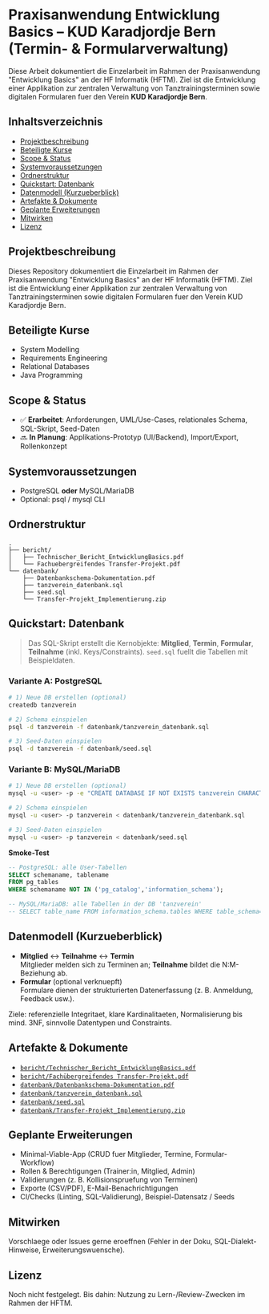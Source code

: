 # Praxisanwendung Entwicklung Basics – KUD Karadjordje Bern (Termin- & Formularverwaltung)

Diese Arbeit dokumentiert die Einzelarbeit im Rahmen der Praxisanwendung "Entwicklung Basics" an der HF Informatik (HFTM). Ziel ist die Entwicklung einer Applikation zur zentralen Verwaltung von Tanztrainingsterminen sowie digitalen Formularen fuer den Verein **KUD Karadjordje Bern**.

## Inhaltsverzeichnis
- [Projektbeschreibung](#projektbeschreibung)
- [Beteiligte Kurse](#beteiligte-kurse)
- [Scope & Status](#scope--status)
- [Systemvoraussetzungen](#systemvoraussetzungen)
- [Ordnerstruktur](#ordnerstruktur)
- [Quickstart: Datenbank](#quickstart-datenbank)
- [Datenmodell (Kurzueberblick)](#datenmodell-kurzueberblick)
- [Artefakte & Dokumente](#artefakte--dokumente)
- [Geplante Erweiterungen](#geplante-erweiterungen)
- [Mitwirken](#mitwirken)
- [Lizenz](#lizenz)

## Projektbeschreibung
Dieses Repository dokumentiert die Einzelarbeit im Rahmen der Praxisanwendung "Entwicklung Basics" an der HF Informatik (HFTM). Ziel ist die Entwicklung einer Applikation zur zentralen Verwaltung von Tanztrainingsterminen sowie digitalen Formularen fuer den Verein KUD Karadjordje Bern.

## Beteiligte Kurse
- System Modelling  
- Requirements Engineering  
- Relational Databases  
- Java Programming

## Scope & Status
- ✅ **Erarbeitet**: Anforderungen, UML/Use-Cases, relationales Schema, SQL-Skript, Seed-Daten  
- 🔜 **In Planung**: Applikations-Prototyp (UI/Backend), Import/Export, Rollenkonzept

## Systemvoraussetzungen
- PostgreSQL **oder** MySQL/MariaDB  
- Optional: psql / mysql CLI

## Ordnerstruktur
```
.
├── bericht/
│   ├── Technischer_Bericht_EntwicklungBasics.pdf
│   └── Fachuebergreifendes Transfer-Projekt.pdf
└── datenbank/
    ├── Datenbankschema-Dokumentation.pdf
    ├── tanzverein_datenbank.sql
    ├── seed.sql
    └── Transfer-Projekt_Implementierung.zip
```

## Quickstart: Datenbank
> Das SQL-Skript erstellt die Kernobjekte: **Mitglied**, **Termin**, **Formular**, **Teilnahme** (inkl. Keys/Constraints). `seed.sql` fuellt die Tabellen mit Beispieldaten.

### Variante A: PostgreSQL
```bash
# 1) Neue DB erstellen (optional)
createdb tanzverein

# 2) Schema einspielen
psql -d tanzverein -f datenbank/tanzverein_datenbank.sql

# 3) Seed-Daten einspielen
psql -d tanzverein -f datenbank/seed.sql
```

### Variante B: MySQL/MariaDB
```bash
# 1) Neue DB erstellen (optional)
mysql -u <user> -p -e "CREATE DATABASE IF NOT EXISTS tanzverein CHARACTER SET utf8mb4 COLLATE utf8mb4_unicode_ci;"

# 2) Schema einspielen
mysql -u <user> -p tanzverein < datenbank/tanzverein_datenbank.sql

# 3) Seed-Daten einspielen
mysql -u <user> -p tanzverein < datenbank/seed.sql
```

**Smoke-Test**
```sql
-- PostgreSQL: alle User-Tabellen
SELECT schemaname, tablename
FROM pg_tables
WHERE schemaname NOT IN ('pg_catalog','information_schema');

-- MySQL/MariaDB: alle Tabellen in der DB 'tanzverein'
-- SELECT table_name FROM information_schema.tables WHERE table_schema='tanzverein';
```

## Datenmodell (Kurzueberblick)
- **Mitglied** ↔ **Teilnahme** ↔ **Termin**  
  Mitglieder melden sich zu Terminen an; **Teilnahme** bildet die N:M-Beziehung ab.  
- **Formular** (optional verknuepft)  
  Formulare dienen der strukturierten Datenerfassung (z. B. Anmeldung, Feedback usw.).

Ziele: referenzielle Integritaet, klare Kardinalitaeten, Normalisierung bis mind. 3NF, sinnvolle Datentypen und Constraints.

## Artefakte & Dokumente
- [`bericht/Technischer_Bericht_EntwicklungBasics.pdf`](bericht/Technischer_Bericht_EntwicklungBasics.pdf)  
- [`bericht/Fachübergreifendes Transfer-Projekt.pdf`](bericht/Fach%C3%BCbergreifendes%20Transfer-Projekt.pdf)
- [`datenbank/Datenbankschema-Dokumentation.pdf`](datenbank/Datenbankschema-Dokumentation.pdf)  
- [`datenbank/tanzverein_datenbank.sql`](datenbank/tanzverein_datenbank.sql)  
- [`datenbank/seed.sql`](datenbank/seed.sql)  
- [`datenbank/Transfer-Projekt_Implementierung.zip`](datenbank/Transfer-Projekt_Implementierung.zip)

## Geplante Erweiterungen
- Minimal-Viable-App (CRUD fuer Mitglieder, Termine, Formular-Workflow)  
- Rollen & Berechtigungen (Trainer:in, Mitglied, Admin)  
- Validierungen (z. B. Kollisionspruefung von Terminen)  
- Exporte (CSV/PDF), E-Mail-Benachrichtigungen  
- CI/Checks (Linting, SQL-Validierung), Beispiel-Datensatz / Seeds

## Mitwirken
Vorschlaege oder Issues gerne eroeffnen (Fehler in der Doku, SQL-Dialekt-Hinweise, Erweiterungswuensche).

## Lizenz
Noch nicht festgelegt. Bis dahin: Nutzung zu Lern-/Review-Zwecken im Rahmen der HFTM.
